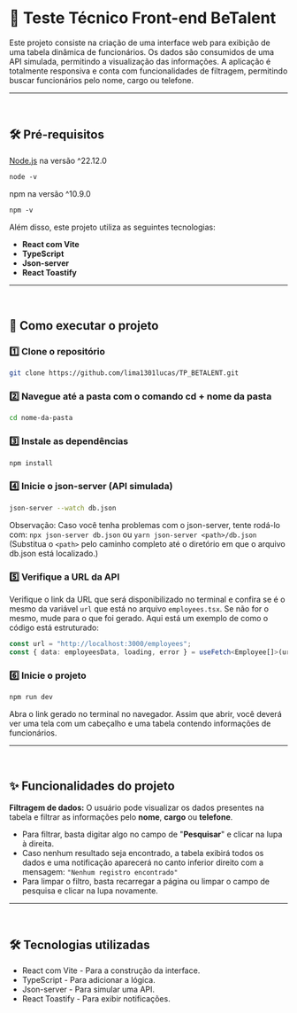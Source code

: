 # 🚀 Teste Técnico Front-end BeTalent

Este projeto consiste na criação de uma interface web para exibição de uma tabela dinâmica de funcionários. Os dados são consumidos de uma API simulada, permitindo a visualização das informações. A aplicação é totalmente responsiva e conta com funcionalidades de filtragem, permitindo buscar funcionários pelo nome, cargo ou telefone.

---
<br>

## 🛠️ Pré-requisitos

[Node.js](https://nodejs.org/pt-br/download) na versão ^22.12.0
```diff
node -v
```
npm na versão ^10.9.0
```diff
npm -v
```

Além disso, este projeto utiliza as seguintes tecnologias:

- **React com Vite**
- **TypeScript**
- **Json-server**
- **React Toastify**

---
<br>

## 🚀 Como executar o projeto

### 1️⃣ Clone o repositório
```sh
git clone https://github.com/lima1301lucas/TP_BETALENT.git
```

### 2️⃣ Navegue até a pasta com o comando cd + nome da pasta

```sh
cd nome-da-pasta
```

### 3️⃣ Instale as dependências
```sh
npm install
```

### 4️⃣ Inicie o json-server (API simulada)
```sh
json-server --watch db.json
```
Observação: Caso você tenha problemas com o json-server, tente rodá-lo com: `npx json-server db.json` ou `yarn json-server <path>/db.json` (Substitua o `<path>` pelo caminho completo até o diretório em que o arquivo db.json está localizado.)

### 5️⃣ Verifique a URL da API
Verifique o link da URL que será disponibilizado no terminal e confira se é o mesmo da variável `url` que está no arquivo `employees.tsx`. Se não for o mesmo, mude para o que foi gerado. Aqui está um exemplo de como o código está estruturado:

```typescript
const url = "http://localhost:3000/employees";
const { data: employeesData, loading, error } = useFetch<Employee[]>(url);
```

### 6️⃣ Inicie o projeto
```sh
npm run dev
```
Abra o link gerado no terminal no navegador. Assim que abrir, você deverá ver uma tela com um cabeçalho e uma tabela contendo informações de funcionários.

---
<br>

## ✨ Funcionalidades do projeto
**Filtragem de dados:** O usuário pode visualizar os dados presentes na tabela e filtrar as informações pelo **nome**, **cargo** ou **telefone**.  
  - Para filtrar, basta digitar algo no campo de "**Pesquisar**" e clicar na lupa à direita.  
  - Caso nenhum resultado seja encontrado, a tabela exibirá todos os dados e uma notificação aparecerá no canto inferior direito com a mensagem:  `"Nenhum registro encontrado"`
  - Para limpar o filtro, basta recarregar a página ou limpar o campo de pesquisa e clicar na lupa novamente.

---
<br>

## 🛠️ Tecnologias utilizadas
- React com Vite - Para a construção da interface.
- TypeScript - Para adicionar a lógica.
- Json-server - Para simular uma API.
- React Toastify - Para exibir notificações.
